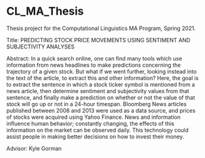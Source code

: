# CL_MA_Thesis
Thesis project for the Computational Linguistics MA Program, Spring 2021. 

Title: PREDICTING STOCK PRICE MOVEMENTS USING SENTIMENT AND SUBJECTIVITY ANALYSES

Abstract: In a quick search online, one can find many tools which use information from news headlines to make predictions concerning the trajectory of a given stock. But what if we went further, looking instead into the text of the article, to extract this and other information? Here, the goal is to extract the sentence in which a stock ticker symbol is mentioned from a news article, then determine sentiment and subjectivity values from that sentence, and finally make a prediction on whether or not the value of that stock will go up or not in a 24-hour timespan. Bloomberg News articles published between 2008 and 2013 were used as a data source, and prices of stocks were acquired using Yahoo Finance. News and information influence human behavior; constantly changing, the effects of this information on the market can be observed daily. This technology could assist people in making better decisions on how to invest their money.

Advisor: Kyle Gorman
